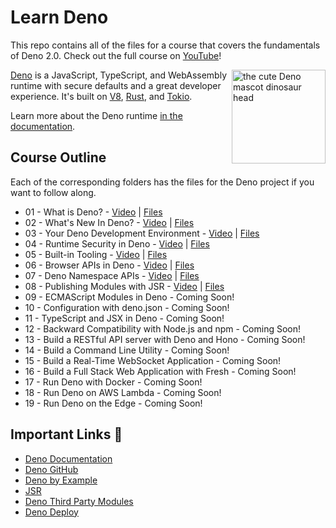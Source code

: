 # Learn Deno

This repo contains all of the files for a course that covers the fundamentals of Deno 2.0. Check out the full course on [YouTube](https://www.youtube.com/playlist?list=PLvvLnBDNuTEov9EBIp3MMfHlBxaKGRWTe)! 

<img align="right" src="https://deno.land/logo.svg" height="150px" alt="the cute Deno mascot dinosaur head">

[Deno](https://www.deno.com) is a JavaScript, TypeScript, and WebAssembly runtime with secure
defaults and a great developer experience. It's built on [V8](https://v8.dev/),
[Rust](https://www.rust-lang.org/), and [Tokio](https://tokio.rs/).

Learn more about the Deno runtime
[in the documentation](https://docs.deno.com/runtime/manual).

## Course Outline 

Each of the corresponding folders has the files for the Deno project if you want to follow along.

* 01 - What is Deno? - [Video](https://www.youtube.com/watch?v=KPTOo4k8-GE&list=PLvvLnBDNuTEov9EBIp3MMfHlBxaKGRWTe&index=1&pp=iAQB) | [Files](https://github.com/MoonHighway/deno-2-course/tree/main/01-what-is-deno/README.md)
* 02 - What's New In Deno? - [Video](https://www.youtube.com/watch?v=mgX1ymfqPSQ&list=PLvvLnBDNuTEov9EBIp3MMfHlBxaKGRWTe&index=2&pp=iAQB) | [Files](https://github.com/MoonHighway/deno-2-course/tree/main/02-whats-new/README.md)
* 03 - Your Deno Development Environment - [Video](https://www.youtube.com/watch?v=BFfrGrLm2tw&list=PLvvLnBDNuTEov9EBIp3MMfHlBxaKGRWTe&index=3&pp=iAQB) | [Files](https://github.com/MoonHighway/deno-2-course/tree/main/03-your-deno-dev-environment/README.md)
* 04 - Runtime Security in Deno - [Video](https://www.youtube.com/watch?v=a8DaWZq6TXk&list=PLvvLnBDNuTEov9EBIp3MMfHlBxaKGRWTe&index=4&pp=iAQB) | [Files](https://github.com/MoonHighway/deno-2-course/tree/main/04-runtime-security-in-deno/README.md)
* 05 - Built-in Tooling - [Video](https://www.youtube.com/watch?v=-4e9DkUrCr4&list=PLvvLnBDNuTEov9EBIp3MMfHlBxaKGRWTe&index=5&pp=iAQB) | [Files](https://github.com/MoonHighway/deno-2-course/tree/main/05-built-in-tooling/README.md)
* 06 - Browser APIs in Deno - [Video](https://www.youtube.com/watch?v=oxVwTT-rZRo&list=PLvvLnBDNuTEov9EBIp3MMfHlBxaKGRWTe&index=6&pp=iAQB) | [Files](https://github.com/MoonHighway/deno-2-course/tree/main/06-browser-apis/README.md)
* 07 - Deno Namespace APIs - [Video](https://www.youtube.com/watch?v=p28ujFMrdA0&list=PLvvLnBDNuTEov9EBIp3MMfHlBxaKGRWTe&index=7&pp=iAQB) | [Files](https://github.com/MoonHighway/deno-2-course/tree/main/07-deno-namespace-apis/README.md)
* 08 - Publishing Modules with JSR - [Video](https://www.youtube.com/watch?v=7uiL4WYvZVs&list=PLvvLnBDNuTEov9EBIp3MMfHlBxaKGRWTe&index=8&pp=iAQB) | [Files](https://github.com/MoonHighway/deno-2-course/tree/main/08-publishing-modules-with-jsr/README.md)
* 09 - ECMAScript Modules in Deno - Coming Soon!
* 10 - Configuration with deno.json - Coming Soon!
* 11 - TypeScript and JSX in Deno - Coming Soon!
* 12 - Backward Compatibility with Node.js and npm - Coming Soon!
* 13 - Build a RESTful API server with Deno and Hono - Coming Soon!
* 14 - Build a Command Line Utility - Coming Soon!
* 15 - Build a Real-Time WebSocket Application - Coming Soon!
* 16 - Build a Full Stack Web Application with Fresh - Coming Soon!
* 17 - Run Deno with Docker - Coming Soon!
* 18 - Run Deno on AWS Lambda - Coming Soon!
* 19 - Run Deno on the Edge - Coming Soon!

## Important Links 🔗

* [Deno Documentation](https://docs.deno.com/)
* [Deno GitHub](https://github.com/denoland/deno)
* [Deno by Example](https://docs.deno.com/examples/)
* [JSR](https://jsr.io/)
* [Deno Third Party Modules](https://deno.land/x)
* [Deno Deploy](https://docs.deno.com/deploy/manual)